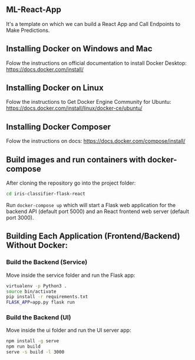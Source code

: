 ## ML-React-App
It's a template on which we can build a React App and Call Endpoints to Make Predictions.


## Installing Docker on Windows and Mac

Folow the instructions on official documentation to install Docker Desktop: https://docs.docker.com/install/

## Installing Docker on Linux

Folow the instructions to Get Docker Engine Community for Ubuntu: https://docs.docker.com/install/linux/docker-ce/ubuntu/ 

## Installing Docker Composer

Folow the instructions on docs: https://docs.docker.com/compose/install/

## Build images and run containers with docker-compose

After cloning the repository go into the project folder:

```sh
cd iris-classifier-flask-react
```
Run ```docker-compose up``` which will start a Flask web application for the backend API (default port 5000) and an React frontend web server (default port 3000).


## Building Each Application (Frontend/Backend) Without Docker:

### Build the Backend (Service)
Move inside the service folder and run the Flask app:

```sh
virtualenv -p Python3 .
source bin/activate
pip install -r requirements.txt
FLASK_APP=app.py flask run
```

### Build the Backend (UI)
Move inside the ui folder and run the UI server app:

```sh
npm install -g serve
npm run build
serve -s build -l 3000
```
